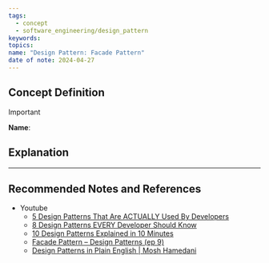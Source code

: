 ```yaml
---
tags:
  - concept
  - software_engineering/design_pattern
keywords: 
topics: 
name: "Design Pattern: Facade Pattern"
date of note: 2024-04-27
---
```


## Concept Definition

>[!important]
>**Name**: 



## Explanation





-----------
##  Recommended Notes and References

- Youtube
	- [5 Design Patterns That Are ACTUALLY Used By Developers](https://www.youtube.com/watch?v=YMAwgRwjEOQ&ab_channel=AlexHyett)
	- [8 Design Patterns EVERY Developer Should Know](https://www.youtube.com/watch?v=tAuRQs_d9F8&ab_channel=NeetCode)
	- [10 Design Patterns Explained in 10 Minutes](https://www.youtube.com/watch?v=tv-_1er1mWI&ab_channel=Fireship)
	- [Facade Pattern – Design Patterns (ep 9)](https://www.youtube.com/watch?v=K4FkHVO5iac&list=PLrhzvIcii6GNjpARdnO4ueTUAVR9eMBpc&index=9&ab_channel=ChristopherOkhravi)
	- [Design Patterns in Plain English | Mosh Hamedani](https://www.youtube.com/watch?v=NU_1StN5Tkk&ab_channel=ProgrammingwithMosh)
